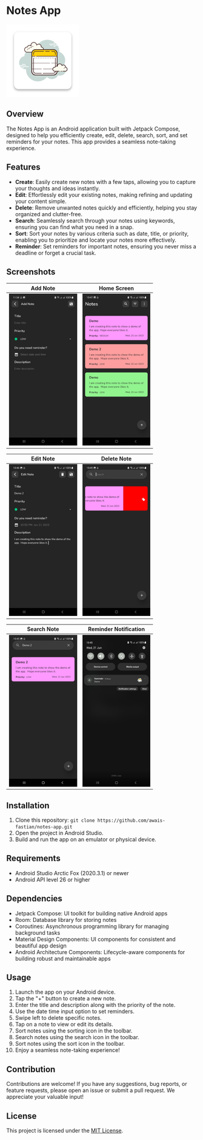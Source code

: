 
# Notes App

![Logo](./app/src/main/res/mipmap-xxxhdpi/ic_launcher.png)

## Overview
The Notes App is an Android application built with Jetpack Compose, designed to help you efficiently create, edit, delete, search, sort, and set reminders for your notes. This app provides a seamless note-taking experience.

## Features

- **Create**: Easily create new notes with a few taps, allowing you to capture your thoughts and ideas instantly.
- **Edit**: Effortlessly edit your existing notes, making refining and updating your content simple.
- **Delete**: Remove unwanted notes quickly and efficiently, helping you stay organized and clutter-free.
- **Search**: Seamlessly search through your notes using keywords, ensuring you can find what you need in a snap.
- **Sort**: Sort your notes by various criteria such as date, title, or priority, enabling you to prioritize and locate your notes more effectively.
- **Reminder**: Set reminders for important notes, ensuring you never miss a deadline or forget a crucial task.

## Screenshots

Add Note              |  Home Screen
:-------------------------:|:-------------------------:
<img src="./screenshots/add_note.jpeg" height="400">   |  <img src="./screenshots/home.jpeg" height="400"> 

Edit Note                  | Delete Note
:-------------------------:|:-------------------------:
<img src="./screenshots/edit_note.jpeg" height="400">    |  <img src="./screenshots/delete_note.jpeg" height="400"> 

Search Note                | Reminder Notification
:-------------------------:|:-------------------------:
<img src="./screenshots/search_note.jpeg" height="400">    |  <img src="./screenshots/reminder_notification.jpeg" height="400"> 

## Installation
1. Clone this repository: `git clone https://github.com/awais-fastian/notes-app.git`
2. Open the project in Android Studio.
3. Build and run the app on an emulator or physical device.

## Requirements
- Android Studio Arctic Fox (2020.3.1) or newer
- Android API level 26 or higher

## Dependencies
- Jetpack Compose: UI toolkit for building native Android apps
- Room: Database library for storing notes
- Coroutines: Asynchronous programming library for managing background tasks
- Material Design Components: UI components for consistent and beautiful app design
- Android Architecture Components: Lifecycle-aware components for building robust and maintainable apps

## Usage
1. Launch the app on your Android device.
2. Tap the "+" button to create a new note.
3. Enter the title and description along with the priority of the note.
4. Use the date time input option to set reminders.
5. Swipe left to delete specific notes.
6. Tap on a note to view or edit its details.
7. Sort notes using the sorting icon in the toolbar.
8. Search notes using the search icon in the toolbar.
9. Sort notes using the sort icon in the toolbar.
10. Enjoy a seamless note-taking experience!

## Contribution
Contributions are welcome! If you have any suggestions, bug reports, or feature requests, please open an issue or submit a pull request. We appreciate your valuable input!

## License
This project is licensed under the [MIT License](/path/to/LICENSE).
